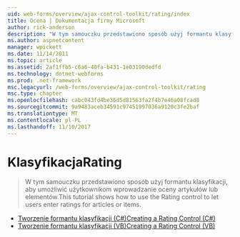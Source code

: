```yaml
---
uid: web-forms/overview/ajax-control-toolkit/rating/index
title: Ocena | Dokumentacja firmy Microsoft
author: rick-anderson
description: "W tym samouczku przedstawiono sposób użyj formantu klasyfikacji, aby umożliwić użytkownikom wprowadzanie oceny artykułów lub elementów."
ms.author: aspnetcontent
manager: wpickett
ms.date: 11/14/2011
ms.topic: article
ms.assetid: 2af1ffb5-c6a6-40fa-b431-1e03190dedfd
ms.technology: dotnet-webforms
ms.prod: .net-framework
msc.legacyurl: /web-forms/overview/ajax-control-toolkit/rating
msc.type: chapter
ms.openlocfilehash: cabc043fd4be36d5d81563fa2f4b7e46a08fcad8
ms.sourcegitcommit: 9a9483aceb34591c97451997036a9120c3fe2baf
ms.translationtype: MT
ms.contentlocale: pl-PL
ms.lasthandoff: 11/10/2017
---
```

<a name="rating"></a><span data-ttu-id="95b2a-103">Klasyfikacja</span><span class="sxs-lookup"><span data-stu-id="95b2a-103">Rating</span></span>
====================
> <span data-ttu-id="95b2a-104">W tym samouczku przedstawiono sposób użyj formantu klasyfikacji, aby umożliwić użytkownikom wprowadzanie oceny artykułów lub elementów.</span><span class="sxs-lookup"><span data-stu-id="95b2a-104">This tutorial shows how to use the Rating control to let users enter ratings for articles or items.</span></span>


- [<span data-ttu-id="95b2a-105">Tworzenie formantu klasyfikacji (C#)</span><span class="sxs-lookup"><span data-stu-id="95b2a-105">Creating a Rating Control (C#)</span></span>](creating-a-rating-control-cs.md)
- [<span data-ttu-id="95b2a-106">Tworzenie formantu klasyfikacji (VB)</span><span class="sxs-lookup"><span data-stu-id="95b2a-106">Creating a Rating Control (VB)</span></span>](creating-a-rating-control-vb.md)
